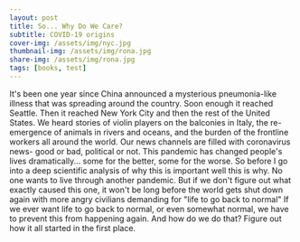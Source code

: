 ```yaml
---
layout: post
title: So... Why Do We Care? 
subtitle: COVID-19 origins 
cover-img: /assets/img/nyc.jpg
thumbnail-img: /assets/img/rona.jpg
share-img: /assets/img/rona.jpg
tags: [books, test]
---
```


It's been one year since China announced a mysterious pneumonia-like illness that was spreading around the country. Soon enough it reached Seattle. Then it reached New York City and then the rest of the United States. We heard stories of violin players on the balconies in Italy, the re-emergence of animals in rivers and oceans, and the burden of the frontline workers all around the world. Our news channels are filled with coronavirus news- good or bad, political or not. This pandemic has changed people's lives dramatically... some for the better, some for the worse.
So before I go into a deep scientific analysis of why this is important well this is why. No one wants to live through another pandemic. But if we don't figure out what exactly caused this one, it won't be long before the world gets shut down again with more angry civilians demanding for "life to go back to normal"
If we ever want life to go back to normal, or even somewhat normal, we have to prevent this from happening again. And how do we do that? Figure out how it all started in the first place. 

